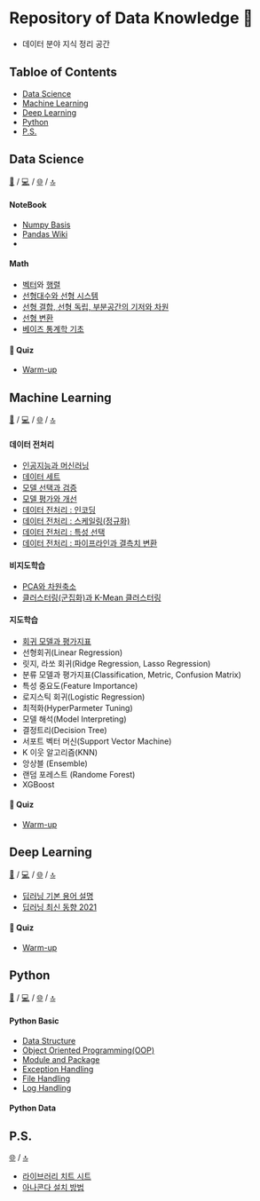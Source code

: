 # Repository of Data Knowledge 🤖
- 데이터 분야 지식 정리 공간

## Tabloe of Contents
- [Data Science](https://github.com/dustin-kang/dataStudy#data-science)
- [Machine Learning](https://github.com/dustin-kang/dataStudy#machine-learning)
- [Deep Learning](https://github.com/dustin-kang/dataStudy#deep-learning)
- [Python](https://github.com/dustin-kang/dataStudy#Python)
- [P.S.](https://github.com/dustin-kang/dataStudy#ps)

## Data Science
[📘](https://github.com/dustin-kang/dataStudy/tree/main/DS) / [💻]() / [🌐]() / [🔝](https://github.com/dustin-kang/dataStudy#repository-of-data-knowledge-)
#### NoteBook
- [Numpy Basis](https://github.com/dustin-kang/dataStudy/blob/main/DS/Numpy/001_numpy.md)
- [Pandas Wiki]()
- []()
#### Math
- [벡터](https://github.com/dustin-kang/dataStudy/blob/main/DS/Math/000l_벡터.md)와 [행렬](https://github.com/dustin-kang/dataStudy/blob/main/DS/Math/000l_헹렬.md)
- [선형대수와 선형 시스템](https://github.com/dustin-kang/dataStudy/blob/main/DS/Math/001l_선형대수와_선형시스템.ipynb)
- [선형 결합, 선형 독립, 부분공간의 기저와 차원](https://github.com/dustin-kang/dataStudy/blob/main/DS/Math/002l_선형결합과_선형독립.ipynb)
- [선형 변환](https://github.com/dustin-kang/dataStudy/blob/main/DS/Math/004l_선형변환.md)
- [베이즈 통계학 기초](https://github.com/dustin-kang/dataStudy/blob/main/DS/Math/004l_베이즈_통계학_맛보기.md)

#### 🚀 Quiz
- [Warm-up](https://github.com/dustin-kang/dataStudy/blob/main/DS/Math_warmup.md)

## Machine Learning
[📘](https://github.com/dustin-kang/dataStudy/tree/main/ML/lesson) / [💻](https://github.com/dustin-kang/dataStudy/tree/main/ML/practice) / [🌐]() / [🔝](https://github.com/dustin-kang/dataStudy#repository-of-data-knowledge-)
#### 데이터 전처리
- [인공지능과 머신러닝](https://github.com/dustin-kang/dataStudy/blob/main/ML/lesson/001_인공지능과_머신러닝.md)
- [데이터 세트](https://github.com/dustin-kang/dataStudy/blob/main/ML/lesson/002_데이터_세트.md)
- [모델 선택과 검증](https://github.com/dustin-kang/dataStudy/blob/main/ML/lesson/006_모델_선택과_모델_검증.md)
- [모델 평가와 개선](https://github.com/dustin-kang/dataStudy/blob/main/ML/lesson/007_모델_평가와_모델_개선.md)
- [데이터 전처리 :  인코딩](https://github.com/dustin-kang/dataStudy/blob/main/ML/lesson/003_데이터_전처리와_인코딩.md)
- [데이터 전처리 : 스케일링(정규화)](https://github.com/dustin-kang/dataStudy/blob/main/ML/lesson/008_데이터_전처리와_스케일링.md)
- [데이터 전처리 : 특성 선택](https://github.com/dustin-kang/dataStudy/blob/main/ML/lesson/010_데이터_전처리와_특성선택.md)
- [데이터 전처리 : 파이프라인과 결측치 변환](https://github.com/dustin-kang/dataStudy/blob/main/ML/lesson/009_데이터_전처리와_파이프라인.md)
#### 비지도학습
- [PCA와 차원축소](https://github.com/dustin-kang/dataStudy/blob/main/ML/lesson/004_PCA와_차원축소.md)
- [클러스터링(군집화)과 K-Mean 클러스터링](https://github.com/dustin-kang/dataStudy/blob/main/ML/lesson/005_클러스터링과_Kmean알고리즘.md)
#### 지도학습 
- [회귀 모델과 평가지표](https://github.com/dustin-kang/dataStudy/blob/main/ML/lesson/011_회귀모델과_평가지표.md)
- 선형회귀(Linear Regression)
- 릿지, 라쏘 회귀(Ridge Regression, Lasso Regression)
- 분류 모델과 평가지표(Classification, Metric, Confusion Matrix)
- 특성 중요도(Feature Importance)
- 로지스틱 회귀(Logistic Regression)
- 최적화(HyperParmeter Tuning)
- 모델 해석(Model Interpreting) 
- 결정트리(Decision Tree)
- 서포트 벡터 머신(Support Vector Machine)
- K 이웃 알고리즘(KNN)
- 앙상블 (Ensemble)
- 랜덤 포레스트 (Randome Forest)
- XGBoost

#### 🚀 Quiz
- [Warm-up]()

## Deep Learning
[📘](https://github.com/dustin-kang/dataStudy/tree/main/DL) / [💻]() / [🌐]() / [🔝](https://github.com/dustin-kang/dataStudy#repository-of-data-knowledge-)

- [딥러닝 기본 용어 설명](https://github.com/dustin-kang/dataStudy/blob/main/DL/lesson/000_딥러닝_기초.md)
- [딥러닝 최신 동향 2021](https://github.com/dustin-kang/dataStudy/blob/main/DL/딥러닝_트렌드_2021.md)

#### 🚀 Quiz
- [Warm-up](https://github.com/dustin-kang/dataStudy/blob/main/DL/dl_warmup.md)

## Python
[📘](https://github.com/dustin-kang/dataStudy/tree/main/Python/lesson) / [💻]() / [🌐]() / [🔝](https://github.com/dustin-kang/dataStudy#repository-of-data-knowledge-)

#### Python Basic 
- [Data Structure](https://github.com/dustin-kang/dataStudy/blob/main/Python/lesson/001_data_structure.md)
- [Object Oriented Programming(OOP)](https://github.com/dustin-kang/dataStudy/blob/main/Python/lesson/002_Python_object.md)
- [Module and Package](https://github.com/dustin-kang/dataStudy/blob/main/Python/lesson/003_module_project.md)
- [Exception Handling](https://github.com/dustin-kang/dataStudy/blob/main/Python/lesson/004_exception_handling.md)
- [File Handling](https://github.com/dustin-kang/dataStudy/blob/main/Python/lesson/005_file_handling.md)
- [Log Handling](https://github.com/dustin-kang/dataStudy/blob/main/Python/lesson/006_Log_handling.md)
#### Python Data


## P.S.
[🌐]() / [🔝](https://github.com/dustin-kang/dataStudy#repository-of-data-knowledge-)
- [라이브러리 치트 시트](https://github.com/dustin-kang/dataStudy/tree/main/PS/Sheet)
- [아나콘다 설치 방법](https://github.com/dustin-kang/dataStudy/blob/main/PS/HowtoInstallAnaConda.md)
